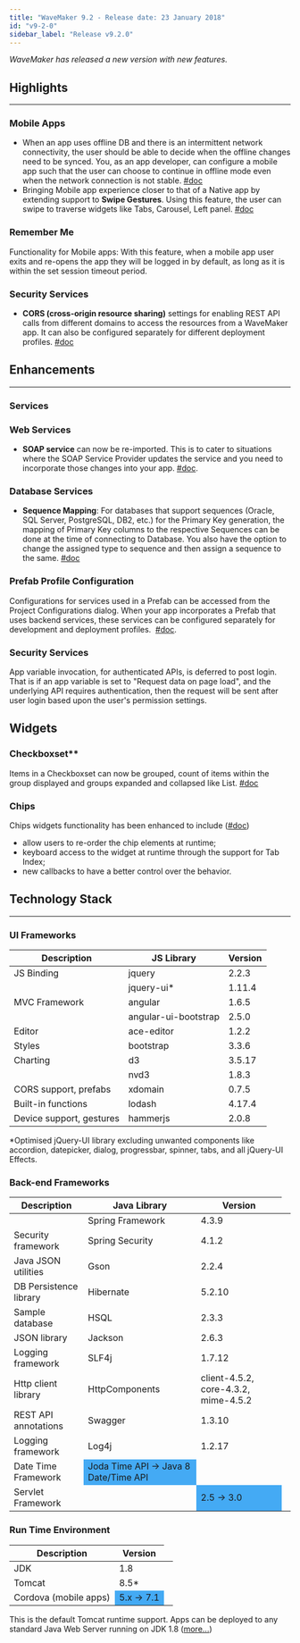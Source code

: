 ```yaml
---
title: "WaveMaker 9.2 - Release date: 23 January 2018"
id: "v9-2-0"
sidebar_label: "Release v9.2.0"
---
```

*WaveMaker has released a new version with new features.*

## Highlights
---
### Mobile Apps

*   When an app uses offline DB and there is an intermittent network connectivity, the user should be able to decide when the offline changes need to be synced. You, as an app developer, can configure a mobile app such that the user can choose to continue in offline mode even when the network connection is not stable. [#doc](/learn/hybrid-mobile/switching-offline-online-mode/)
*   Bringing Mobile app experience closer to that of a Native app by extending support to **Swipe Gestures**. Using this feature, the user can swipe to traverse widgets like Tabs, Carousel, Left panel. [#doc](/learn/hybrid-mobile/gesture-support/)

### Remember Me
Functionality for Mobile apps: With this feature, when a mobile app user exits and re-opens the app they will be logged in by default, as long as it is within the set session timeout period.

### Security Services

*   **CORS (cross-origin resource sharing)** settings for enabling REST API calls from different domains to access the resources from a WaveMaker app. It can also be configured separately for different deployment profiles. [#doc](/learn/app-development/app-security/owasp/#cors)

## Enhancements
---
### Services

### Web Services
*   **SOAP service** can now be re-imported. This is to cater to situations where the SOAP Service Provider updates the service and you need to incorporate those changes into your app. [#doc](/learn/app-development/services/web-services/working-with-soap-services/#SOAP-service-reimport).

### Database Services
*   **Sequence Mapping**: For databases that support sequences (Oracle, SQL Server, PostgreSQL, DB2, etc.) for the Primary Key generation, the mapping of Primary Key columns to the respective Sequences can be done at the time of connecting to Database. You also have the option to change the assigned type to sequence and then assign a sequence to the same. [#doc](/learn/app-development/services/database-services/working-with-databases/#map-sequences)

### Prefab Profile Configuration
Configurations for services used in a Prefab can be accessed from the Project Configurations dialog. When your app incorporates a Prefab that uses backend services, these services can be configured separately for development and deployment profiles.  [#doc](/learn/app-development/deployment/configuration-profiles/#deploy-profile).

### Security Services
App variable invocation, for authenticated APIs, is deferred to post login. That is if an app variable is set to "Request data on page load", and the underlying API requires authentication, then the request will be sent after user login based upon the user's permission settings.

## Widgets

### Checkboxset**
Items in a Checkboxset can now be grouped, count of items within the group displayed and groups expanded and collapsed like List. [#doc](/learn/app-development/widgets/form-widgets/checkboxset/)
### Chips
Chips widgets functionality has been enhanced to include ([#doc](/learn/app-development/widgets/form-widgets/chips/))
*   allow users to re-order the chip elements at runtime;
*   keyboard access to the widget at runtime through the support for Tab Index;
*   new callbacks to have a better control over the behavior.

## Technology Stack
---
### UI Frameworks

| Description | JS Library | Version |
| --- | --- | --- |
| JS Binding | jquery | 2.2.3 |
|  | jquery-ui* | 1.11.4 |
| MVC Framework | angular | 1.6.5 |
|  | angular-ui-bootstrap | 2.5.0 |
| Editor | ace-editor | 1.2.2 |
| Styles | bootstrap | 3.3.6 |
| Charting | d3 | 3.5.17 |
|  | nvd3 | 1.8.3 |
| CORS support, prefabs | xdomain | 0.7.5 |
| Built-in functions | lodash | 4.17.4 |
| Device support, gestures | hammerjs | 2.0.8 |

*Optimised jQuery-UI library excluding unwanted components like accordion, datepicker, dialog, progressbar, spinner, tabs, and all jQuery-UI Effects.

### Back-end Frameworks

| Description | Java Library | Version |
| --- | --- | --- |
|  | Spring Framework | 4.3.9 |
| Security framework | Spring Security | 4.1.2 |
| Java JSON utilities | Gson | 2.2.4 |
| DB Persistence library | Hibernate | 5.2.10 |
| Sample database | HSQL | 2.3.3 |
| JSON library | Jackson | 2.6.3 |
| Logging framework | SLF4j | 1.7.12 |
| Http client library | HttpComponents | client-4.5.2,   core-4.3.2,   mime-4.5.2 |
| REST API annotations | Swagger | 1.3.10 |
| Logging framework | Log4j | 1.2.17 |
| Date Time Framework <td bgcolor="#44aaf4"> Joda Time API -> Java 8 Date/Time API </td>|  |
| Servlet Framework |  <td bgcolor="#44aaf4"> 2.5 -> 3.0 </td>|

### Run Time Environment

| Description | Version |
| --- | --- |
| JDK | 1.8 |
| Tomcat | 8.5* |
| Cordova (mobile apps) <td bgcolor="#44aaf4"> 5.x -> 7.1 </td>|

This is the default Tomcat runtime support. Apps can be deployed to any standard Java Web Server running on JDK 1.8 ([more...](/learn/app-development/deployment/deployment-web-server/))